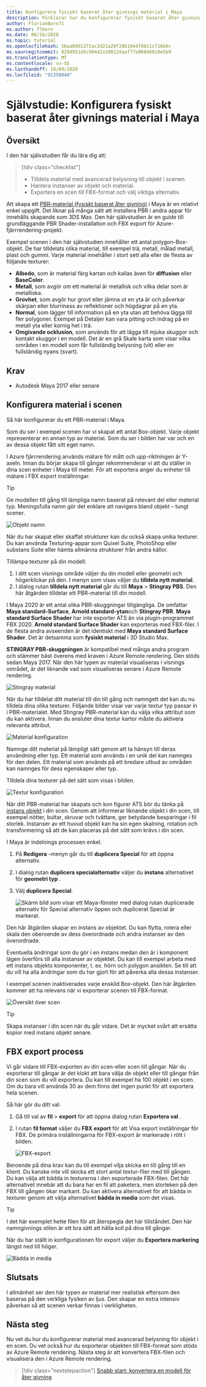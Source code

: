 ```yaml
---
title: Konfigurera fysiskt baserat åter givnings material i Maya
description: Förklarar hur du konfigurerar fysiskt baserat åter givnings material i Maya och exporterar dem till FBX-format.
author: FlorianBorn71
ms.author: flborn
ms.date: 06/16/2020
ms.topic: tutorial
ms.openlocfilehash: 56aa0d91372ac2d21a20f28b1044f0811c716b0c
ms.sourcegitcommit: 829d951d5c90442a38012daaf77e86046018e5b9
ms.translationtype: MT
ms.contentlocale: sv-SE
ms.lasthandoff: 10/09/2020
ms.locfileid: "91358040"
---
```

# <a name="tutorial-set-up-physically-based-rendering-materials-in-maya"></a>Självstudie: Konfigurera fysiskt baserat åter givnings material i Maya

## <a name="overview"></a>Översikt
I den här självstudien får du lära dig att:

> [!div class="checklist"]
>
> * Tilldela material med avancerad belysning till objekt i scenen.
> * Hantera instanser av objekt och material.
> * Exportera en scen till FBX-format och välj viktiga alternativ.

Att skapa ett [PBR-material (fysiskt baserat åter givning)](../../overview/features/pbr-materials.md) i Maya är en relativt enkel uppgift. Det liknar på många sätt att installera PBR i andra appar för innehålls skapande som 3DS Max. Den här självstudien är en guide till grundläggande PBR Shader-installation och FBX export för Azure-fjärrrendering-projekt. 

Exempel scenen i den här självstudien innehåller ett antal polygon-Box-objekt. De har tilldelats olika material, till exempel trä, metall, målad metall, plast och gummi. Varje material innehåller i stort sett alla eller de flesta av följande texturer:

* **Albedo**, som är material färg kartan och kallas även för **diffusion** eller **BaseColor**.
* **Metall**, som avgör om ett material är metallisk och vilka delar som är metalliska. 
* **Grovhet**, som avgör hur grovt eller jämna ut en yta är och påverkar skärpan eller blurriness av reflektioner och högdagrar på en yta.
* **Normal**, som lägger till information på en yta utan att behöva lägga till fler polygoner. Exempel på Detaljer kan vara pitting och indrag på en metall yta eller kornig het i trä.
* **Omgivande ocklusion**, som används för att lägga till mjuka skuggor och kontakt skuggor i en modell. Det är en grå Skale karta som visar vilka områden i en modell som får fullständig belysning (vit) eller en fullständig nyans (svart). 

## <a name="prerequisites"></a>Krav
* Autodesk Maya 2017 eller senare

## <a name="set-up-materials-in-the-scene"></a>Konfigurera material i scenen
Så här konfigurerar du ett PBR-material i Maya.

Som du ser i exempel scenen har vi skapat ett antal Box-objekt. Varje objekt representerar en annan typ av material. Som du ser i bilden har var och en av dessa objekt fått sitt eget namn.

I Azure fjärrrendering används mätare för mått och upp-riktningen är Y-axeln. Innan du börjar skapa till gångar rekommenderar vi att du ställer in dina scen enheter i Maya till meter. För att exportera anger du enheter till mätare i FBX export inställningar.

> [!TIP]
> Ge modellen till gång till lämpliga namn baserat på relevant del eller material typ. Meningsfulla namn gör det enklare att navigera bland objekt – tungt scener.

![Objekt namn](media/object-names.jpg)

När du har skapat eller skaffat strukturer kan du också skapa unika texturer. Du kan använda Texturing-appar som Quixel Suite, PhotoShop eller substans Suite eller hämta allmänna strukturer från andra källor.

Tillämpa texturer på din modell:

1. I ditt scen visnings område väljer du din modell eller geometri och högerklickar på den. I menyn som visas väljer du **tilldela nytt material**.
1. I dialog rutan **tilldela nytt material** går du till **Maya**  >  **Stingray PBS**. Den här åtgärden tilldelar ett PBR-material till din modell. 

I Maya 2020 är ett antal olika PBR-skuggningar tillgängliga. De omfattar **Maya standard-Surface**, **Arnold standard-ytan**och **Stingray PBR**. **Maya standard Surface Shader** har inte exporter ATS än via plugin-programmet FBX 2020. **Arnold standard Surface Shader** kan exporteras med FBX-filer. I de flesta andra avseenden är det identiskt med **Maya standard Surface Shader**. Det är detsamma som **fysiskt material** i 3D Studio Max.

**STINGRAY PBR-skuggningen** är kompatibel med många andra program och stämmer bäst överens med kraven i Azure Remote rendering. Den stöds sedan Maya 2017. När den här typen av material visualiseras i visnings området, är det liknande vad som visualiseras senare i Azure Remote rendering.

![Stingray material](media/stingray-material.jpg)

När du har tilldelat ditt material till din till gång och namngett det kan du nu tilldela dina olika texturer. Följande bilder visar var varje textur typ passar in i PBR-materialet. Med Stingray PBR-material kan du välja vilka attribut som du kan aktivera. Innan du ansluter dina textur kartor måste du aktivera relevanta attribut.

![Material konfiguration](media/material-setup.jpg)

Namnge ditt material på lämpligt sätt genom att ta hänsyn till deras användning eller typ. Ett material som används i en unik del kan namnges för den delen. Ett material som används på ett bredare utbud av områden kan namnges för dess egenskaper eller typ.

Tilldela dina texturer på det sätt som visas i bilden.

![Textur konfiguration](media/texture-setup.jpg)

När ditt PBR-material har skapats och kon figurer ATS bör du tänka på [instans objekt](../../how-tos/conversion/configure-model-conversion.md#instancing) i din scen. Genom att informerar liknande objekt i din scen, till exempel nötter, bultar, skruvar och tvättare, ger betydande besparingar i fil storlek. Instanser av ett huvud objekt kan ha sin egen skalning, rotation och transformering så att de kan placeras på det sätt som krävs i din scen. 

I Maya är indelnings processen enkel.

1. På **Redigera** -menyn går du till **duplicera Special** för att öppna alternativ.
1. I dialog rutan **duplicera specialalternativ** väljer du **instans** alternativet för **geometri typ** . 
1. Välj **duplicera Special**.

   ![Skärm bild som visar ett Maya-fönster med dialog rutan duplicerade alternativ för Special alternativ öppen och duplicerat Special är markerat.](media/instancing.jpg)

Den här åtgärden skapar en instans av objektet. Du kan flytta, rotera eller skala den oberoende av dess överordnade och andra instanser av den överordnade. 

Eventuella ändringar som du gör i en instans medan den är i komponent lägen överförs till alla instanser av objektet. Du kan till exempel arbeta med ett instans objekts komponenter, t. ex. hörn och polygon ansikten. Se till att du vill ha alla ändringar som du har gjort för att påverka alla dessa instanser. 

I exempel scenen inaktiverades varje enskild Box-objekt. Den här åtgärden kommer att ha relevans när vi exporterar scenen till FBX-format.

![Översikt över scen](media/scene-overview.jpg)

> [!TIP]
> Skapa instanser i din scen när du går vidare. Det är mycket svårt att ersätta kopior med instans objekt senare. 

## <a name="fbx-export-process"></a>FBX export process

Vi går vidare till FBX-exporten av din scen-eller scen till gångar. När du exporterar till gångar är det klokt att bara välja de objekt eller till gångar från din scen som du vill exportera. Du kan till exempel ha 100 objekt i en scen. Om du bara vill använda 30 av dem finns det ingen punkt för att exportera hela scenen. 

Så här gör du ditt val:

1. Gå till val av **fil**  >  **export** för att öppna dialog rutan **Exportera val** .
1. I rutan **fil format** väljer du **FBX export** för att Visa export inställningar för FBX. De primära inställningarna för FBX-export är markerade i rött i bilden.

   ![FBX-export](media/FBX-exporting.jpg)

Beroende på dina krav kan du till exempel vilja skicka en till gång till en klient. Du kanske inte vill skicka ett stort antal textur-filer med till gången. Du kan välja att bädda in texturerna i den exporterade FBX-filen. Det här alternativet innebär att du bara har en fil att paketera, men storleken på den FBX till gången ökar markant. Du kan aktivera alternativet för att bädda in texturer genom att välja alternativet **bädda in media** som det visas.

> [!TIP]
> I det här exemplet hette filen för att återspegla det här tillståndet. Den här namngivnings stilen är ett bra sätt att hålla koll på dina till gångar. 

När du har ställt in konfigurationen för export väljer du **Exportera markering** längst ned till höger.

![Bädda in media](media/embedding-media.jpg)

## <a name="conclusion"></a>Slutsats

I allmänhet ser den här typen av material mer realistisk eftersom den baseras på den verkliga fysiken av ljus. Den skapar en extra intensiv påverkan så att scenen verkar finnas i verkligheten.

## <a name="next-steps"></a>Nästa steg

Nu vet du hur du konfigurerar material med avancerad belysning för objekt i en scen. Du vet också hur du exporterar objekten till FBX-format som stöds av Azure Remote rendering. Nästa steg är att konvertera FBX-filen och visualisera den i Azure Remote rendering.

> [!div class="nextstepaction"]
> [Snabb start: konvertera en modell för åter givning](../../quickstarts\convert-model.md)